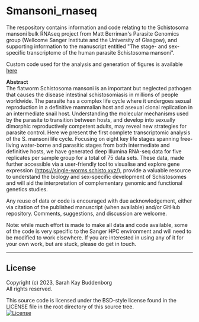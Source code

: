 # Smansoni_rnaseq


The respository contains information and code relating to the Schistosoma mansoni bulk RNAseq project from Matt Berriman's Parasite Genomics group (Wellcome Sanger Institute and the University of Glasgow), and supporting information to the manuscript entitled "The stage- and sex-specific transcriptome of the human parasite Schistosoma mansoni".

Custom code used for the analysis and generation of figures is available [here](https://github.com/SKBuddenborg/Smansoni_rnaseq/tree/main/01_Code)

**Abstract**  
The flatworm Schistosoma mansoni is an important but neglected pathogen that causes the disease intestinal schistosomiasis in millions of people worldwide. The parasite has a complex life cycle where it undergoes sexual reproduction in a definitive mammalian host and asexual clonal replication in an intermediate snail host. Understanding the molecular mechanisms used by the parasite to transition between hosts, and develop into sexually dimorphic reproductively competent adults, may reveal new strategies for parasite control. Here we present the first complete transcriptomic analysis of the S. mansoni life cycle. Focusing on eight key life stages spanning free-living water-borne and parasitic stages from both intermediate and definitive hosts, we have generated deep Illumina RNA-seq data for five replicates per sample group for a total of 75 data sets. These data, made further accessible via a user-friendly tool to visualise and explore gene expression (https://single-worms.schisto.xyz/), provide a valuable resource to understand the biology and sex-specific development of Schistosomes and will aid the interpretation of complementary genomic and functional genetics studies.


Any reuse of data or code is encouraged with due acknowledgement, either via citation of the published manuscript (when available) and/or GitHub repository. Comments, suggestions, and discussion are welcome.

Note: while much effort is made to make all data and code available, some of the code is very specific to the Sanger HPC environment and will need to be modified to work elsewhere. If you are interested in using any of it for your own work, but are stuck, please do get in touch.


******
## License
Copyright (c) 2023, Sarah Kay Buddenborg  
All rights reserved.

This source code is licensed under the BSD-style license found in the LICENSE file in the root directory of this source tree.  
[![License](https://img.shields.io/badge/License-BSD%203--Clause-blue.svg)](https://opensource.org/licenses/BSD-3-Clause)
